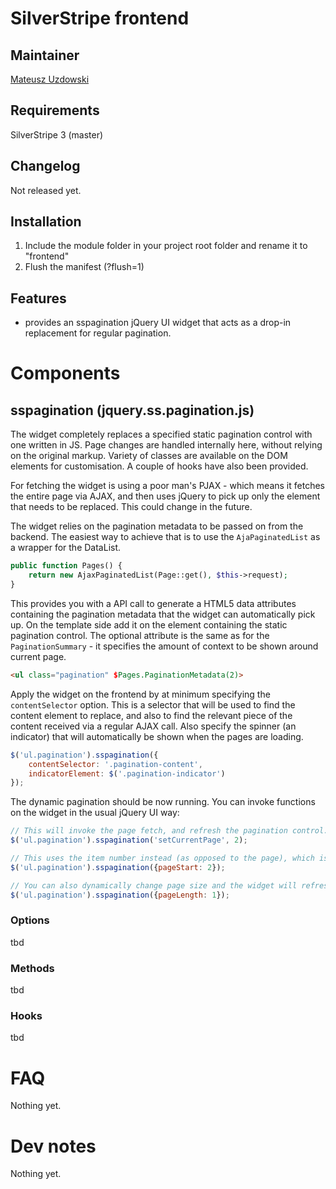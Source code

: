 # SilverStripe frontend

## Maintainer 

[Mateusz Uzdowski](mailto:mateusz@silverstripe.com)

## Requirements 

SilverStripe 3 (master)

## Changelog

Not released yet.

## Installation 

1. Include the module folder in your project root folder and rename it to "frontend"
1. Flush the manifest (?flush=1)

## Features

- provides an sspagination jQuery UI widget that acts as a drop-in replacement for regular pagination.

# Components

## sspagination (jquery.ss.pagination.js)

The widget completely replaces a specified static pagination control with one written in JS. Page changes are handled internally here, without relying on the original markup. Variety of classes are available on the DOM elements for customisation. A couple of hooks have also been provided. 

For fetching the widget is using a poor man's PJAX - which means it fetches the entire page via AJAX, and then uses jQuery to pick up only the element that needs to be replaced. This could change in the future.

The widget relies on the pagination metadata to be passed on from the backend. The easiest way to achieve that is to use the `AjaPaginatedList` as a wrapper for the DataList.

```php
public function Pages() {
	return new AjaxPaginatedList(Page::get(), $this->request);
}
```

This provides you with a API call to generate a HTML5 data attributes containing the pagination metadata that the widget can automatically pick up. On the template side add it on the element containing the static pagination control. The optional attribute is the same as for the `PaginationSummary` - it specifies the amount of context to be shown around current page.

```html
<ul class="pagination" $Pages.PaginationMetadata(2)>
```

Apply the widget on the frontend by at minimum specifying the `contentSelector` option. This is a selector that will be used to find the content element to replace, and also to find the relevant piece of the content received via a regular AJAX call. Also specify the spinner (an indicator) that will automatically be shown when the pages are loading.

```js
$('ul.pagination').sspagination({
	contentSelector: '.pagination-content',
	indicatorElement: $('.pagination-indicator')
});
```

The dynamic pagination should be now running. You can invoke functions on the widget in the usual jQuery UI way:

```js
// This will invoke the page fetch, and refresh the pagination control.
$('ul.pagination').sspagination('setCurrentPage', 2);

// This uses the item number instead (as opposed to the page), which is how the backend handles the pagination.
$('ul.pagination').sspagination({pageStart: 2});

// You can also dynamically change page size and the widget will refresh itself accordingly (this does not invoke a fetch).
$('ul.pagination').sspagination({pageLength: 1});
```

### Options

tbd

### Methods

tbd

### Hooks

tbd

# FAQ

Nothing yet.

# Dev notes

Nothing yet.
